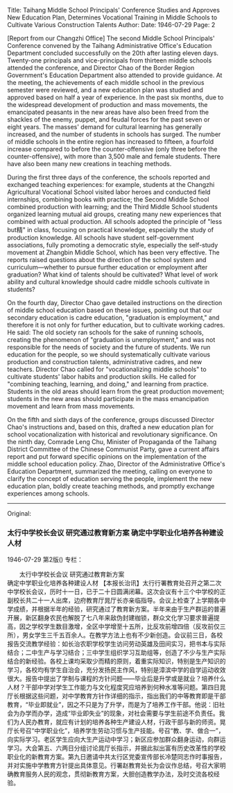 Title: Taihang Middle School Principals' Conference Studies and Approves New Education Plan, Determines Vocational Training in Middle Schools to Cultivate Various Construction Talents
Author:
Date: 1946-07-29
Page: 2

[Report from our Changzhi Office] The second Middle School Principals' Conference convened by the Taihang Administrative Office's Education Department concluded successfully on the 20th after lasting eleven days. Twenty-one principals and vice-principals from thirteen middle schools attended the conference, and Director Chao of the Border Region Government's Education Department also attended to provide guidance. At the meeting, the achievements of each middle school in the previous semester were reviewed, and a new education plan was studied and approved based on half a year of experience. In the past six months, due to the widespread development of production and mass movements, the emancipated peasants in the new areas have also been freed from the shackles of the enemy, puppet, and feudal forces for the past seven or eight years. The masses' demand for cultural learning has generally increased, and the number of students in schools has surged. The number of middle schools in the entire region has increased to fifteen, a fourfold increase compared to before the counter-offensive (only three before the counter-offensive), with more than 3,500 male and female students. There have also been many new creations in teaching methods.

During the first three days of the conference, the schools reported and exchanged teaching experiences: for example, students at the Changzhi Agricultural Vocational School visited labor heroes and conducted field internships, combining books with practice; the Second Middle School combined production with learning; and the Third Middle School students organized learning mutual aid groups, creating many new experiences that combined with actual production. All schools adopted the principle of "less but精" in class, focusing on practical knowledge, especially the study of production knowledge. All schools have student self-government associations, fully promoting a democratic style, especially the self-study movement at Zhangbin Middle School, which has been very effective. The reports raised questions about the direction of the school system and curriculum—whether to pursue further education or employment after graduation? What kind of talents should be cultivated? What level of work ability and cultural knowledge should cadre middle schools cultivate in students?

On the fourth day, Director Chao gave detailed instructions on the direction of middle school education based on these issues, pointing out that our secondary education is cadre education, "graduation is employment," and therefore it is not only for further education, but to cultivate working cadres. He said: The old society ran schools for the sake of running schools, creating the phenomenon of "graduation is unemployment," and was not responsible for the needs of society and the future of students. We run education for the people, so we should systematically cultivate various production and construction talents, administrative cadres, and new teachers. Director Chao called for "vocationalizing middle schools" to cultivate students' labor habits and production skills. He called for "combining teaching, learning, and doing," and learning from practice. Students in the old areas should learn from the great production movement; students in the new areas should participate in the mass emancipation movement and learn from mass movements.

On the fifth and sixth days of the conference, groups discussed Director Chao's instructions and, based on this, drafted a new education plan for school vocationalization with historical and revolutionary significance. On the ninth day, Comrade Leng Chu, Minister of Propaganda of the Taihang District Committee of the Chinese Communist Party, gave a current affairs report and put forward specific opinions on the implementation of the middle school education policy. Zhao, Director of the Administrative Office's Education Department, summarized the meeting, calling on everyone to clarify the concept of education serving the people, implement the new education plan, boldly create teaching methods, and promptly exchange experiences among schools.



<hr /> 

Original: 


### 太行中学校长会议  研究通过教育新方案  确定中学职业化培养各种建设人材

1946-07-29
第2版()
专栏：

　　太行中学校长会议
    研究通过教育新方案           
    确定中学职业化培养各种建设人材
    【本报长治讯】太行行署教育处召开之第二次中学校长会议，历时十一日，已于二十日圆满闭幕。这次会议有十三个中学校的正副校长共二十一人出席，边府教育厅晁厅长亦亲临指导。会议上检查了上学期各中学成绩，并根据半年的经验，研究通过了教育新方案。半年来由于生产群运的普遍开展，新区翻身农民也解脱了七八年来敌伪封建枷锁，群众文化学习要求普遍提高，因之学校学生数目激增，全区中学增至十五所，比反攻前增四倍（反攻前仅三所），男女学生三千五百余人。在教学方法上也有不少新创造。会议前三日，各校报告交流教学经验：如长治农职学校学生访问劳动英雄及田间实习，把书本与实际结合；二中生产与学习结合；三中学生组织学习互助组等，创造了不少与生产实际结合的新经验。各校上课均采取少而精的原则，着重实际知识，特别是生产知识的学习，各校均有学生自治会，充分发扬民主作风，特别是漳滨中学的自学运动收效很大。报告中提出了学制与课程的方针问题——毕业后是升学或是就业？培养什么人材？干部中学对学生工作能力与文化程度究应培养到何种水准等问题。第四日晁厅长根据这些问题，对中学教育方针作详细的指示，指出我们的中等教育即是干部教育，“毕业即就业”，因之不只是为了升学，而是为了培养工作干部。他说：旧社会为办学而办学，造成“毕业即失业”的现象，对社会需要与学生前途不负责任。我们为人民办教育，就应有计划的培养各种生产建设人材，行政干部与新的师资。晃厅长号召“中学职业化”，培养学生劳动习惯与生产技能。号召“教、学、做合一”，向实际学习。老区学生应向大生产运动中学习；新区应参加群众翻身运动，向群运学习。大会第五、六两日分组讨论晁厅长指示，并据此拟出富有历史改革性的学校职业化的新教育方案。第九日邀请中共太行区党委宣传部长冷楚同志作时事报告，并对实施中学教育方针提出具体意见。行署赵教育处长为会议作总结，号召大家明确教育服务人民的观念，贯彻新教育方案，大胆创造教学办法，及时交流各校经验。
